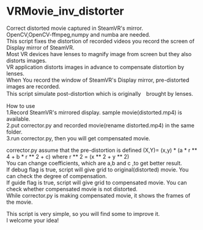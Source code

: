 # VRMovie_inv_distorter
Correct distorted movie captured in SteamVR's mirror.<br>
OpenCV,OpenCV-ffmpeg,numpy and numba are needed.<br>
This script fixes the distortion of recorded videos you record the screen of Display mirror of SteamVR.<br>
Most VR devices have lenses to magnify image from screen but they also distorts images.<br>
VR application distorts images in advance to compensate distortion by lenses.<br>
When You record the window of SteamVR's Display mirror, pre-distorted images are recorded.<br>
This script simulate post-distortion which is originally　brought by lenses.<br>

How to use<br>
1.Record SteamVR's mirrored display. sample movie(distorted.mp4) is available.<br>
2.put corrector.py and recorded movie(rename distorted.mp4) in the same folder.<br>
3.run corrector.py, then you will get compensated movie.<br>
 
corrector.py assume that the pre-distortion is defined (X,Y)= (x,y) * (a * r ** 4 + b * r ** 2 + c) where r ** 2 = (x ** 2 + y ** 2)<br>
You can change coefficients, which are a,b and c ,to get better result.<br>
If debug flag is true, script will give grid to original(distorted) movie. You can check the degree of compensation.<br>
If guide flag is true, script will give grid to compensated movie. You can check whether compensated movie is not distorted.<br>
While corrector.py is making compensated movie, it shows the frames of the movie.<br>

This script is very simple, so you will find some to improve it.<br>
I welcome your idea!<br>
